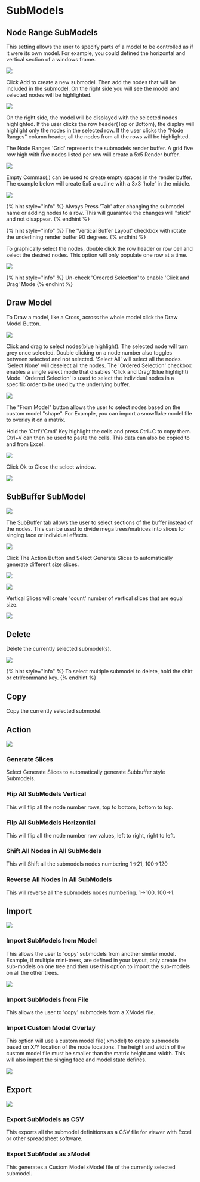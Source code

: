 # SubModels

## Node Range SubModels

This setting allows the user to specify parts of a model to be controlled as if it were its own model. For example, you could defined the horizontal and vertical section of a windows frame.

![](<../../.gitbook/assets/image (49).png>)

Click Add to create a new submodel. Then add the nodes that will be included in the submodel. On the right side you will see the model and selected nodes will be highlighted.

![](<../../.gitbook/assets/image (242).png>)

On the right side, the model will be displayed with the selected nodes highlighted. If the user clicks the row header(Top or Bottom), the display will highlight only the nodes in the selected row. If the user clicks the "Node Ranges" column header, all the nodes from all the rows will be highlighted.

The Node Ranges 'Grid' represents the submodels render buffer. A grid five row high with five nodes listed per row will create a 5x5 Render buffer.&#x20;



![](../../.gitbook/assets/5by5.png)

Empty Commas(,) can be used to create empty spaces in the render buffer. The example below will create 5x5 a outline with a 3x3 'hole' in the middle.

![](<../../.gitbook/assets/image (628).png>)

{% hint style="info" %}
Always Press 'Tab' after changing the submodel name or adding nodes to a row. This will guarantee the changes will "stick" and not disappear.
{% endhint %}

{% hint style="info" %}
The 'Vertical Buffer Layout' checkbox with rotate the underlining render buffer 90 degrees.
{% endhint %}

To graphically select the nodes, double click the row header or row cell and select the desired nodes. This option will only populate one row at a time.

![](<../../.gitbook/assets/image (750).png>)

{% hint style="info" %}
Un-check 'Ordered Selection' to enable 'Click and Drag' Mode
{% endhint %}

## Draw Model

To Draw a model, like a Cross, across the whole model click the Draw Model Button.

![](<../../.gitbook/assets/image (536) (1).png>)

Click and drag to select nodes(blue highlight). The selected node will turn grey once selected. Double clicking on a node number also toggles between selected and not selected. 'Select All' will select all the nodes. 'Select None' will deselect all the nodes. The 'Ordered Selection' checkbox enables a single select mode that disables 'Click and Drag'(blue highlight) Mode. 'Ordered Selection' is used to select the individual nodes in a specific order to be used by the underlying buffer.

![](<../../.gitbook/assets/image (18).png>)

The "From Model" button allows the user to select nodes based on the custom model "shape". For Example, you can import a snowflake model file to overlay it on a matrix.

Hold the 'Ctrl'/'Cmd' Key highlight the cells and press Ctrl+C to copy them. Ctrl+V can then be used to paste the cells. This data can also be copied to and from Excel.

![](<../../.gitbook/assets/image (553).png>)

Click Ok to Close the select window.

![](<../../.gitbook/assets/image (110) (1).png>)

## SubBuffer SubModel

![](<../../.gitbook/assets/image (366) (1).png>)

The SubBuffer tab allows the user to select sections of the buffer instead of the nodes. This can be used to divide mega trees/matrices into slices for singing face or individual effects.

![](<../../.gitbook/assets/image (754) (1).png>)

Click The Action Button and Select Generate Slices to automatically generate different size slices.

![](<../../.gitbook/assets/image (362).png>)

![](<../../.gitbook/assets/image (778).png>)

Vertical Slices will create 'count' number of vertical slices that are equal size.

![](<../../.gitbook/assets/image (260).png>)

## Delete

Delete the currently selected submodel(s).

![](<../../.gitbook/assets/image (402).png>)

{% hint style="info" %}
To select multiple submodel to delete, hold the shirt or ctrl/command key.
{% endhint %}

## Copy

Copy the currently selected submodel.

## Action

![](<../../.gitbook/assets/image (241).png>)

### Generate Slices

Select Generate Slices to automatically generate Subbuffer style Submodels.

### Flip All SubModels Vertical

This will flip all the node number rows, top to bottom, bottom to top.

### Flip All SubModels Horizontial

This will flip all the node number row values, left to right, right to left.

### Shift All Nodes in All SubModels

This will Shift all the submodels nodes numbering 1->21, 100->120

### Reverse All Nodes in All SubModels

This will reverse all the submodels nodes numbering. 1->100, 100->1.

## Import

![](<../../.gitbook/assets/image (103).png>)

### Import SubModels from Model

This allows the user to 'copy' submodels from another similar model. Example, if multiple mini-trees, are defined in your layout, only create the sub-models on one tree and then use this option to import the sub-models on all the other trees.

![](<../../.gitbook/assets/image (457).png>)

### Import SubModels from File

This allows the user to 'copy' submodels from a XModel file.

### Import Custom Model Overlay

This option will use a custom model file(.xmodel) to create submodels based on X/Y location of the node locations. The height and width of the custom model file must be smaller than the matrix height and width. This will also import the singing face and model state defines.

![](<../../.gitbook/assets/image (354) (1).png>)

## Export

![](<../../.gitbook/assets/image (160).png>)

### Export SubModels as CSV

This exports all the submodel definitions as a CSV file for viewer with Excel or other spreadsheet software.

### Export SubModel as xModel

This generates a Custom Model xModel file of the currently selected submodel.
